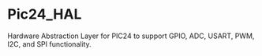 # Pic24_HAL
Hardware Abstraction Layer for PIC24 to support GPIO, ADC, USART, PWM, I2C, and SPI functionality.
